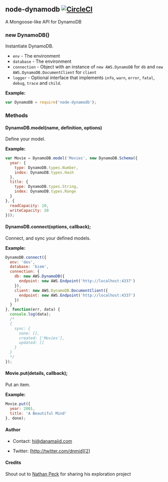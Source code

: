 ## node-dynamodb [![CircleCI](https://circleci.com/gh/danamajid/node-dynamodb.svg?style=svg&circle-token=ecce8b4678b87c308c3914f63ea9d21cddd27f9a)](https://circleci.com/gh/danamajid/node-dynamodb)

A Mongoose-like API for DynamoDB

### new DynamoDB()

Instantiate DynamoDB.

* `env` - The environment
* `database` - The environment
* `connection` - Object with an instance of `new AWS.DynamoDB` for `db` and `new AWS.DynamoDB.DocumentClient` for `client`
* `logger` - Optional interface that implements `info`, `warn`, `error`, `fatal`, `debug`, `trace` and `child`.

__Example:__

```js
var DynamoDB = require('node-dynamodb');
```

### Methods

#### DynamoDB.model(name, definition, options)

Define your model.

__Example:__

```js
var Movie = DynamoDB.model('Movies', new DynamoDB.Schema({
  year: {
    type: DynamoDB.types.Number,
    index: DynamoDB.types.Hash
  },
  title: {
    type: DynamoDB.types.String,
    index: DynamoDB.types.Range
  }
}, {
  readCapacity: 10,
  writeCapacity: 20
}));
```


#### DynamoDB.connect(options, callback);

Connect, and sync your defined models.

__Example:__

```js
DynamoDB.connect({
  env: 'dev',
  database: 'biem',
  connection: {
    db: new AWS.DynamoDB({
      endpoint: new AWS.Endpoint('http://localhost:4337')
    }),
    client: new AWS.DynamoDB.DocumentClient({
      endpoint: new AWS.Endpoint('http://localhost:4337')
    })
  }
}, function(err, data) {
  console.log(data);
  /*
  {
    sync: {
      none: [],
      created: ['Movies'],
      updated: []
    }
  }
  */
});
```


#### Movie.put(details, callback);

Put an item.

__Example:__

```js
Movie.put({
  year: 2001,
  title: 'A Beautiful Mind'
}, done);
```

#### Author

* Contact: [hi@danamajid.com][1]
* Twitter: [http://twitter.com/dnmjd][2] 

  [1]: mailto:hi@danamajid.com
  [2]: http://twitter.com/dnmjd


#### Credits

Shout out to [Nathan Peck](https://github.com/nathanpeck) for sharing his exploration project
